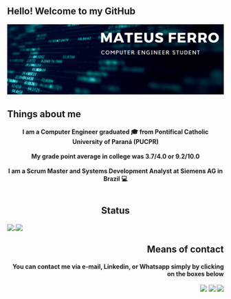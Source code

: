 <!-- WELCOME AND IMAGE -->
<h2> Hello! Welcome to my GitHub </h2>
<p align = "center">
  <img src = "https://github.com/MateusFerroAntunesdeOliveira/MyFolder/blob/main/Images_to_GitHub/profile_fundo_nova.png"/>
</p>

<!-- Little things about me -->
<h2> Things about me </h2>
<h4 align = "center"> 
  I am a Computer Engineer graduated 🎓 from Pontifical Catholic University of Paraná (PUCPR) <br> <br>
  My grade point average in college was 3.7/4.0 or 9.2/10.0 <br> <br>
  I am a Scrum Master and Systems Development Analyst at Siemens AG in Brazil 💻 <br> <br>
</h4>

<!-- Some status -->
<h2 align = "middle"> Status </h2>
<a href = "https://github.com/MateusFerroAntunesdeOliveira/github-readme-stats" target="_blank">
  <img align="center" img height = "160" src = "https://github-readme-stats.vercel.app/api?username=MateusFerroAntunesdeOliveira&count_private=true&show_icons=true&theme=tokyonight"/>
  <img align="center" img height = "160" src = "https://github-readme-stats.vercel.app/api/top-langs/?username=MateusFerroAntunesdeOliveira&layout=compact&langs_count=4&show_icons=true&hide=JavaScript&theme=tokyonight"/>
</a>

<!-- CONTACT -->
<h2 align = "end"> Means of contact </h2>
<h4 align = "end">
  You can contact me via e-mail, Linkedin, or Whatsapp simply by clicking on the boxes below <br> <br>
  <a href = "mailto:mateus.ferro.2001@gmail.com"><img src = "https://img.shields.io/badge/-Gmail-%23333?style=for-the-badge&logo=gmail&logoColor=white" target = "_blank"></a> <a href = "https://www.linkedin.com/in/mateus-ferro-antunes-de-oliveira-a060691b4/" target="_blank"><img src="https://img.shields.io/badge/-LinkedIn-%230077B5?style=for-the-badge&logo=linkedin&logoColor=white" target="_blank"></a> <a href = "http://api.whatsapp.com/send?phone=+5541997504454"><img src = "https://img.shields.io/badge/WhatsApp-25D366?style=for-the-badge&logo=whatsapp&logoColor=white" target = "_blank"></a> <br> <br> 
</h4> 

<!--
**MateusFerroAntunesdeOliveira/MateusFerroAntunesdeOliveira** is a ✨ _special_ ✨ repository because its `README.md` (this file) appears on your GitHub profile.

